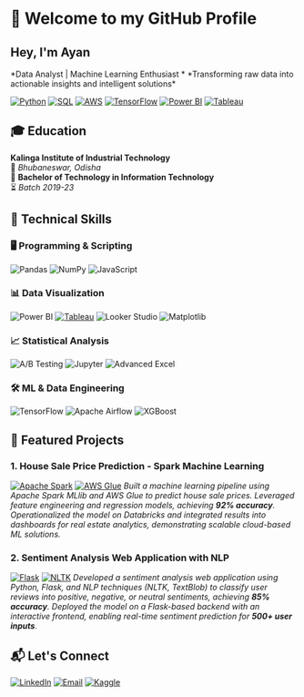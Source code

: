 # 👋 Welcome to my GitHub Profile

<h2>Hey, I'm Ayan</h2>
*Data Analyst | Machine Learning Enthusiast *
*Transforming raw data into actionable insights and intelligent solutions*

[![Python](https://img.shields.io/badge/Python-Expert-3776AB?logo=python)](https://python.org)
[![SQL](https://img.shields.io/badge/SQL-Proficient-4479A1?logo=postgresql)](https://en.wikipedia.org/wiki/SQL)
[![AWS](https://img.shields.io/badge/AWS-Cloud-232F3E?logo=amazon-aws)](https://aws.amazon.com)
[![TensorFlow](https://img.shields.io/badge/TensorFlow-FF6F00?logo=tensorflow)](https://tensorflow.org)
[![Power BI](https://img.shields.io/badge/Power_BI-Expert-F2C811?logo=powerbi)](https://powerbi.microsoft.com)
[![Tableau](https://img.shields.io/badge/Tableau-Visualization-E97627?logo=tableau)](https://tableau.com)

## 🎓 Education
**Kalinga Institute of Industrial Technology**  
📍 *Bhubaneswar, Odisha*  
📜 **Bachelor of Technology in Information Technology**  
⏳ *Batch 2019-23*  

## 🔧 Technical Skills

### 🖥️ Programming & Scripting
<p align="left">
  <img src="https://img.shields.io/badge/Python-Pandas-150458?logo=pandas" alt="Pandas">
  <img src="https://img.shields.io/badge/NumPy-013243?logo=numpy" alt="NumPy">
  <img src="https://img.shields.io/badge/JavaScript-F7DF1E?logo=javascript" alt="JavaScript">
</p>

### 📊 Data Visualization
![Power BI](https://img.shields.io/badge/Power_BI-F2C811?logo=powerbi)
[![Tableau](https://img.shields.io/badge/Tableau-Visualization-E97627?logo=tableau)](https://tableau.com)
![Looker Studio](https://img.shields.io/badge/Looker_Studio-4285F4?logo=google)
![Matplotlib](https://img.shields.io/badge/Matplotlib-11557C?logo=python)

### 📈 Statistical Analysis
![A/B Testing](https://img.shields.io/badge/A/B_Testing-Expert-8A4182)
![Jupyter](https://img.shields.io/badge/Jupyter-F37626?logo=jupyter)
![Advanced Excel](https://img.shields.io/badge/Excel-Expert-217346?logo=microsoft-excel)

### 🛠️ ML & Data Engineering
![TensorFlow](https://img.shields.io/badge/TensorFlow-FF6F00?logo=tensorflow)
![Apache Airflow](https://img.shields.io/badge/Airflow-017CEE?logo=apacheairflow)
![XGBoost](https://img.shields.io/badge/XGBoost-3776AB?logo=xgboost)

## 🌟 Featured Projects

### 1. House Sale Price Prediction - Spark Machine Learning
[![Apache Spark](https://img.shields.io/badge/Apache_Spark-E25A1C?logo=apachespark)](https://spark.apache.org)
[![AWS Glue](https://img.shields.io/badge/AWS_Glue-232F3E?logo=amazonaws)](https://aws.amazon.com/glue/)
*Built a machine learning pipeline using Apache Spark MLlib and AWS Glue to predict house sale prices. Leveraged feature engineering and regression models, achieving **92% accuracy**. Operationalized the model on Databricks and integrated results into dashboards for real estate analytics, demonstrating scalable cloud-based ML solutions.*

### 2. Sentiment Analysis Web Application with NLP
[![Flask](https://img.shields.io/badge/Flask-000000?logo=flask)](https://flask.palletsprojects.com)
[![NLTK](https://img.shields.io/badge/NLTK-Expert-3776AB?logo=python)](https://www.nltk.org)
*Developed a sentiment analysis web application using Python, Flask, and NLP techniques (NLTK, TextBlob) to classify user reviews into positive, negative, or neutral sentiments, achieving **85% accuracy**. Deployed the model on a Flask-based backend with an interactive frontend, enabling real-time sentiment prediction for **500+ user inputs**.*

## 📬 Let's Connect
[![LinkedIn](https://img.shields.io/badge/LinkedIn-Connect-0A66C2?logo=linkedin)]([https://linkedin.com/in/yourprofile](https://www.linkedin.com/in/ayanduttaa/))
[![Email](https://img.shields.io/badge/Email-Contact-D14836?logo=gmail)](mailto:ayanalyser@example.com)
[![Kaggle](https://img.shields.io/badge/Kaggle-Profile-20BEFF?logo=kaggle)]([https://kaggle.com/yourprofile](https://www.kaggle.com/ayanalyser))
